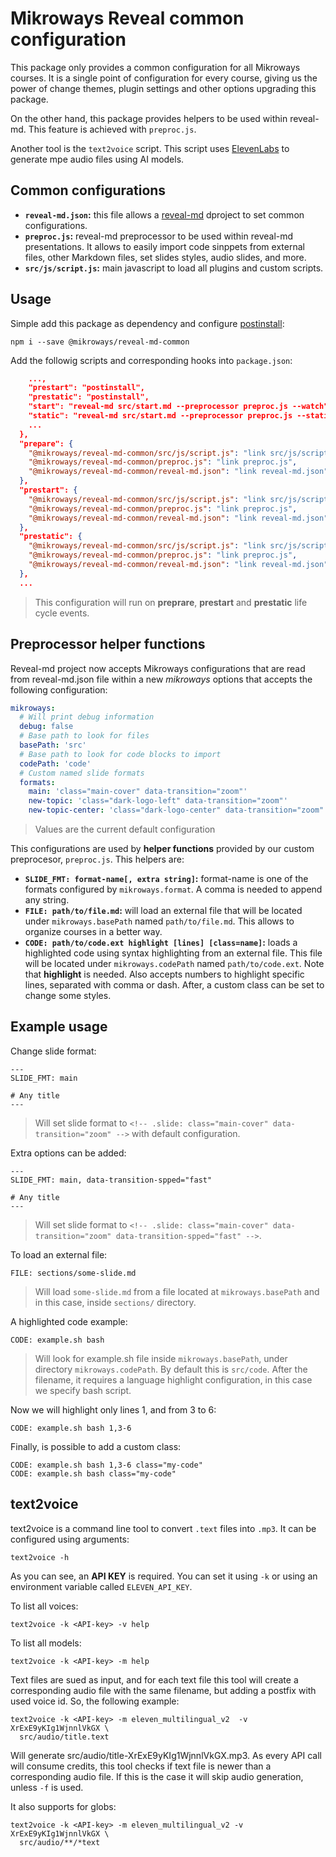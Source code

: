 # Mikroways Reveal common configuration

This package only provides a common configuration for all Mikroways courses.
It is a single point of configuration for every course, giving us the power of
change themes, plugin settings and other options upgrading this package.

On the other hand, this package provides helpers to be used within reveal-md.
This feature is achieved with  `preproc.js`.

Another tool is the `text2voice` script. This script uses
[ElevenLabs](https://elevenlabs.io/) to generate mpe audio files using AI
models.

## Common configurations

* **`reveal-md.json`:** this file allows a [reveal-md](https://github.com/webpro/reveal-md)
  dproject to set common configurations.
* **`preproc.js`:** reveal-md preprocessor to be used within reveal-md
  presentations. It allows to easily import code sinppets from external files,
  other Markdown files, set slides styles, audio slides, and more.
* **`src/js/script.js`:** main javascript to load all plugins and custom
  scripts.

## Usage

Simple add this package as dependency and configure
[postinstall](https://www.npmjs.com/package/postinstall):

```
npm i --save @mikroways/reveal-md-common
```

Add the followig scripts and corresponding hooks into `package.json`:

```json
    ...,
    "prestart": "postinstall",
    "prestatic": "postinstall",
    "start": "reveal-md src/start.md --preprocessor preproc.js --watch",
    "static": "reveal-md src/start.md --preprocessor preproc.js --static",
    ...
  },
  "prepare": {
    "@mikroways/reveal-md-common/src/js/script.js": "link src/js/script.js",
    "@mikroways/reveal-md-common/preproc.js": "link preproc.js",
    "@mikroways/reveal-md-common/reveal-md.json": "link reveal-md.json"
  },
  "prestart": {
    "@mikroways/reveal-md-common/src/js/script.js": "link src/js/script.js",
    "@mikroways/reveal-md-common/preproc.js": "link preproc.js",
    "@mikroways/reveal-md-common/reveal-md.json": "link reveal-md.json"
  },
  "prestatic": {
    "@mikroways/reveal-md-common/src/js/script.js": "link src/js/script.js",
    "@mikroways/reveal-md-common/preproc.js": "link preproc.js",
    "@mikroways/reveal-md-common/reveal-md.json": "link reveal-md.json"
  },
  ...
```

> This configuration will run on **preprare**, **prestart** and **prestatic**
> life cycle events.

## Preprocessor helper functions


Reveal-md project now accepts Mikroways configurations that are read from
reveal-md.json file within a new *mikroways* options that accepts the following
configuration:

```yaml
mikroways:
  # Will print debug information
  debug: false
  # Base path to look for files
  basePath: 'src'
  # Base path to look for code blocks to import
  codePath: 'code'
  # Custom named slide formats
  formats:
    main: 'class="main-cover" data-transition="zoom"'
    new-topic: 'class="dark-logo-left" data-transition="zoom"'
    new-topic-center: 'class="dark-logo-center" data-transition="zoom"'
```

> Values are the current default configuration

This configurations are used by **helper functions** provided by our custom
preprocesor, `preproc.js`. This helpers are:

* **`SLIDE_FMT: format-name[, extra string]`:** format-name is one of the
  formats configured by `mikroways.format`. A comma is needed to append any
  string.
* **`FILE: path/to/file.md`:** will load an external file that will be located
  under `mikroways.basePath` named `path/to/file.md`. This allows to organize
  courses in a better way.
* **`CODE: path/to/code.ext highlight [lines] [class=name]`:** loads a
  highlighted code using syntax highlighting from an external file. This file
  will be located under `mikroways.codePath` named `path/to/code.ext`. Note that
  **highlight** is needed. Also accepts numbers to highlight specific lines,
  separated with comma or dash. After, a custom class can be set to change some
  styles.

## Example usage

Change slide format:

```
---
SLIDE_FMT: main

# Any title
---
```
> Will set slide format to `<!-- .slide: class="main-cover"
> data-transition="zoom" -->` with default configuration.

Extra options can be added:

```
---
SLIDE_FMT: main, data-transition-spped="fast"

# Any title
---
```

> Will set slide format to `<!-- .slide: class="main-cover"
> data-transition="zoom" data-transition-spped="fast" -->`.

To load an external file:

```
FILE: sections/some-slide.md
```
> Will load `some-slide.md` from a file located at `mikroways.basePath` and in
> this case, inside `sections/` directory.

A highlighted code example:

```
CODE: example.sh bash
```
> Will look for example.sh file inside `mikroways.basePath`, under directory
> `mikroways.codePath`. By default this is `src/code`. After the filename, it
> requires a language highlight configuration, in this case we specify bash
> script.

Now we will highlight only lines 1, and from 3 to 6: 

```
CODE: example.sh bash 1,3-6
```

Finally, is possible to add a custom class:

```
CODE: example.sh bash 1,3-6 class="my-code"
CODE: example.sh bash class="my-code"
```

## text2voice

text2voice is a command line tool to convert `.text` files into `.mp3`. It
can be configured using arguments:

```
text2voice -h
```
As you can see, an **API KEY** is required. You can set it using `-k` or using
an environment variable called `ELEVEN_API_KEY`.

To list all voices:

```
text2voice -k <API-key> -v help
```

To list all models:

```
text2voice -k <API-key> -m help
```

Text files are sued as input, and for each text file this tool will create a
corresponding audio file with the same filename, but adding a postfix with used
voice id. So, the following example:

```
text2voice -k <API-key> -m eleven_multilingual_v2  -v XrExE9yKIg1WjnnlVkGX \
  src/audio/title.text
```

Will generate src/audio/title-XrExE9yKIg1WjnnlVkGX.mp3. As every API call will
consume credits, this tool checks if text file is newer than a corresponding
audio file. If this is the case it will skip audio generation, unless `-f` is
used.

It also supports for globs:

```
text2voice -k <API-key> -m eleven_multilingual_v2 -v XrExE9yKIg1WjnnlVkGX \
  src/audio/**/*text
```
